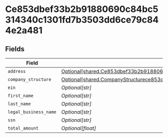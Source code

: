 # Ce853dbef33b2b91880690c84bc5314340c1301fd7b3503dd6ce79c844e2a481


## Fields

| Field                                                                                                                                                                                                        | Type                                                                                                                                                                                                         | Required                                                                                                                                                                                                     | Description                                                                                                                                                                                                  |
| ------------------------------------------------------------------------------------------------------------------------------------------------------------------------------------------------------------ | ------------------------------------------------------------------------------------------------------------------------------------------------------------------------------------------------------------ | ------------------------------------------------------------------------------------------------------------------------------------------------------------------------------------------------------------ | ------------------------------------------------------------------------------------------------------------------------------------------------------------------------------------------------------------ |
| `address`                                                                                                                                                                                                    | [Optional[shared.Ce853dbef33b2b91880690c84bc5314340c1301fd7b3503dd6ce79c844e2a481Address]](../../models/shared/ce853dbef33b2b91880690c84bc5314340c1301fd7b3503dd6ce79c844e2a481address.md)                   | :heavy_minus_sign:                                                                                                                                                                                           | N/A                                                                                                                                                                                                          |
| `company_structure`                                                                                                                                                                                          | [Optional[shared.CompanyStructurece853dbef33b2b91880690c84bc5314340c1301fd7b3503dd6ce79c844e2a481]](../../models/shared/companystructurece853dbef33b2b91880690c84bc5314340c1301fd7b3503dd6ce79c844e2a481.md) | :heavy_minus_sign:                                                                                                                                                                                           | N/A                                                                                                                                                                                                          |
| `ein`                                                                                                                                                                                                        | *Optional[str]*                                                                                                                                                                                              | :heavy_minus_sign:                                                                                                                                                                                           | N/A                                                                                                                                                                                                          |
| `first_name`                                                                                                                                                                                                 | *Optional[str]*                                                                                                                                                                                              | :heavy_minus_sign:                                                                                                                                                                                           | N/A                                                                                                                                                                                                          |
| `last_name`                                                                                                                                                                                                  | *Optional[str]*                                                                                                                                                                                              | :heavy_minus_sign:                                                                                                                                                                                           | N/A                                                                                                                                                                                                          |
| `legal_business_name`                                                                                                                                                                                        | *Optional[str]*                                                                                                                                                                                              | :heavy_minus_sign:                                                                                                                                                                                           | N/A                                                                                                                                                                                                          |
| `ssn`                                                                                                                                                                                                        | *Optional[str]*                                                                                                                                                                                              | :heavy_minus_sign:                                                                                                                                                                                           | N/A                                                                                                                                                                                                          |
| `total_amount`                                                                                                                                                                                               | *Optional[float]*                                                                                                                                                                                            | :heavy_minus_sign:                                                                                                                                                                                           | N/A                                                                                                                                                                                                          |